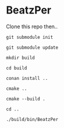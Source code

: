 # BeatzPer

Clone this repo then..

```
git submodule init

git submodule update

mkdir build

cd build

conan install ..

cmake ..

cmake --build .

cd ..

./build/bin/BeatzPer
```

